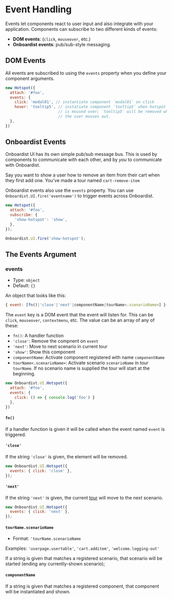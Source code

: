 # Event Handling

Events let components react to user input and also integrate with your application. Components can subscribe to two
different kinds of events:

* **DOM events**: (`click`, `mouseover`, etc.)
* **Onboardist events**: pub/sub-style messaging.

## DOM Events

All events are subscribed to using the `events` property when you define your component arguments.

```js
new Hotspot({
  attach: '#foo',
  events: {
    click: 'modal01', // instantiate component `modal01` on click
    hover: 'tooltip5', // instatiate component `tooltip5` when hotspot
                       // is moused over; `tooltip5` will be removed when
                       // the user mouses out.
  },
})
```

## Onboardist Events

Onboardist UI has its own simple pub/sub message bus. This is used by components to communicate with each other, and by
*you* to communicate with Onboardist.

Say you want to show a user how to remove an item from their cart when they first add one. You've made a tour named
`cart-remove-item` 

Onboardist events also use the `events` property. You can use `Onboardist.UI.fire('eventname')` to trigger events across
Onboardist.

```js
new Hotspot({
  attach: '#foo',
  subscribe: {
    'show-hotspot': 'show',
  },
});

Onboardist.UI.fire('show-hotspot');
```

## The Events Argument



### events

* Type: `object`
* Default: `{}`

An object that looks like this:

```js
{ event: [fn()|'close'|'next'|componentName|tourName<.scenarioName>] }
```

The `event` key is a DOM event that the event will listen for. This can be `click`, `mouseover`, `contextmenu`, etc. The
value can be an array of any of these:

* `fn()`: A handler function
* `'close'`: Remove the compnent on `event`
* `'next'`: Move to next scenario in current tour
* `'show'`: Show this component
* `componentName`: Activate component registered with name `componentName`
* `tourName<.scenarioName>`: Activate scenario `scenarioName` in tour `tourName`. If no scenario name is supplied the
  tour will start at the beginning.

```js
new Onboardist.UI.Hotspot({
  attach: '#foo',
  events: {
    click: () => { console.log('foo') }
  },
})
```

#### `fn()`

If a handler function is given it will be called when the event named `event` is triggered.

#### `'close'`

If the string `'close'` is given, the element will be removed.

```js
new Onboardist.UI.Hotspot({
  events: { click: 'close' },
});
```

#### `'next'`

If the string `'next'` is given, the current [tour](/components/tour/) will move to the next scenario.

```js
new Onboardist.UI.Hotspot({
  events: { click: 'next' },
});
```

#### `tourName.scenarioName`

* Format: `'tourName.scenarioName`

Examples: `'userpage.usertable'`, `'cart.additem'`, `'welcome.logging-out'`

If a string is given that matches a registered scenario, that scenario will be started (ending any currently-shown
scenario);

#### `componentName`

If a string is given that matches a registered component, that component will be instantiated and shown.


<!-- ### subscribe

* Type: `object`
* Default: `{}`

An object that looks like this:

```js
{ event: [fn()|'close'|'next'|componentName|tourName.ScenarioName] }
```

The key is the string of the Onboardist event to subscribe to. -->
